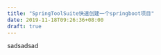 ```yaml
---
title: "SpringToolSuite快速创建一个springboot项目"
date: 2019-11-18T09:26:36+08:00
draft: true
---
```

sadsadsad



